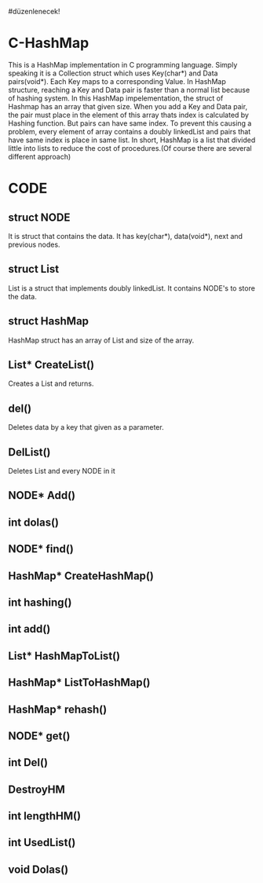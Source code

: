 #düzenlenecek!
# C-HashMap
This is a HashMap implementation in C programming language. Simply speaking it is a Collection struct which uses Key(char*) and Data pairs(void*). Each Key maps to a corresponding Value. In HashMap structure, reaching a Key and Data pair is faster than a normal list because of hashing system. In this HashMap impelementation, the struct of Hashmap has an array that given size. When you add a Key and Data pair, the pair must place in the element of this array thats index is calculated by Hashing function. But pairs can have same index. To prevent this causing a problem, every element of array contains a doubly linkedList and pairs that have same index is place in same list. In short, HashMap is a list that divided little into lists to reduce the cost of procedures.(Of course there are several different approach)
# CODE
## struct NODE
It is struct that contains the data. It has key(char*), data(void*), next and previous nodes.
## struct List
List is a struct that implements doubly linkedList. It contains NODE's to store the data.
## struct HashMap
HashMap struct has an array of List and size of the array.
## List* CreateList()
Creates a List and returns.
## del()
Deletes data by a key that given as a parameter.
## DelList()
Deletes List and every NODE in it
## NODE* Add()

## int dolas()

## NODE* find()

## HashMap* CreateHashMap()

## int hashing()

## int add()

## List* HashMapToList()

## HashMap* ListToHashMap()

## HashMap* rehash()

## NODE* get()

## int Del()

## DestroyHM

## int lengthHM()

## int UsedList()

## void Dolas()
